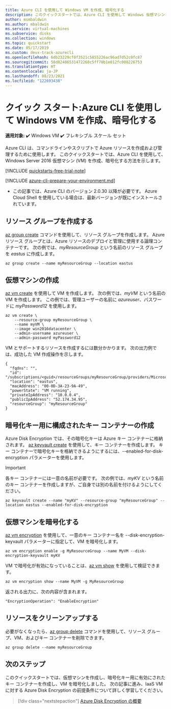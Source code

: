 ```yaml
---
title: Azure CLI を使用して Windows VM を作成、暗号化する
description: このクイックスタートでは、Azure CLI を使用して Windows 仮想マシンを作成して暗号化する方法について説明します
author: msmbaldwin
ms.author: mbaldwin
ms.service: virtual-machines
ms.subservice: disks
ms.collection: windows
ms.topic: quickstart
ms.date: 05/17/2019
ms.custom: devx-track-azurecli
ms.openlocfilehash: 6db23229cf0f3521c5855226ac96ad7d52c0fc87
ms.sourcegitcommit: 58d82486531472268c5ff70b1e012fc008226753
ms.translationtype: HT
ms.contentlocale: ja-JP
ms.lasthandoff: 08/23/2021
ms.locfileid: "122693438"
---
```

# <a name="quickstart-create-and-encrypt-a-windows-vm-with-the-azure-cli"></a>クイック スタート:Azure CLI を使用して Windows VM を作成、暗号化する

**適用対象:** :heavy_check_mark: Windows VM :heavy_check_mark: フレキシブル スケール セット 

Azure CLI は、コマンドラインやスクリプトで Azure リソースを作成および管理するために使用します。 このクイックスタートでは、Azure CLI を使用して、Windows Server 2016 仮想マシン (VM) を作成、暗号化する方法を示します。

[!INCLUDE [quickstarts-free-trial-note](../../../includes/quickstarts-free-trial-note.md)]

[!INCLUDE [azure-cli-prepare-your-environment.md](../../../includes/azure-cli-prepare-your-environment.md)]

- この記事では、Azure CLI のバージョン 2.0.30 以降が必要です。 Azure Cloud Shell を使用している場合は、最新バージョンが既にインストールされています。

## <a name="create-a-resource-group"></a>リソース グループを作成する

[az group create](/cli/azure/group#az_group_create) コマンドを使用して、リソース グループを作成します。 Azure リソース グループとは、Azure リソースのデプロイと管理に使用する論理コンテナーです。 次の例では、*myResourceGroup* という名前のリソース グループを *eastus* に作成します。

```azurecli-interactive
az group create --name myResourceGroup --location eastus
```

## <a name="create-a-virtual-machine"></a>仮想マシンの作成

[az vm create](/cli/azure/vm#az_vm_create) を使用して VM を作成します。 次の例では、*myVM* という名前の VM を作成します。 この例では、管理ユーザーの名前に *azureuser*、パスワードに *myPassword12* を使用します。

```azurecli-interactive
az vm create \
    --resource-group myResourceGroup \
    --name myVM \
    --image win2016datacenter \
    --admin-username azureuser \
    --admin-password myPassword12
```

VM とサポートするリソースを作成するには数分かかります。 次の出力例では、成功した VM 作成操作を示します。

```console
{
  "fqdns": "",
  "id": "/subscriptions/<guid>/resourceGroups/myResourceGroup/providers/Microsoft.Compute/virtualMachines/myVM",
  "location": "eastus",
  "macAddress": "00-0D-3A-23-9A-49",
  "powerState": "VM running",
  "privateIpAddress": "10.0.0.4",
  "publicIpAddress": "52.174.34.95",
  "resourceGroup": "myResourceGroup"
}
```

## <a name="create-a-key-vault-configured-for-encryption-keys"></a>暗号化キー用に構成されたキー コンテナーの作成

Azure Disk Encryption では、その暗号化キーは Azure キー コンテナーに格納されます。 [az keyvault create](/cli/azure/keyvault#az_keyvault_create) を使用して、キー コンテナーを作成します。 キー コンテナーで暗号化キーを格納できるようにするには、--enabled-for-disk-encryption パラメーターを使用します。
> [!Important]
> 各キー コンテナーには一意の名前が必要です。 次の例では、*myKV* という名前のキー コンテナーを作成しますが、ご自身では別の名前を付けるようにしてください。

```azurecli-interactive
az keyvault create --name "myKV" --resource-group "myResourceGroup" --location eastus --enabled-for-disk-encryption
```

## <a name="encrypt-the-virtual-machine"></a>仮想マシンを暗号化する

[az vm encryption](/cli/azure/vm/encryption) を使用して、一意のキー コンテナー名を --disk-encryption-keyvault パラメーターに指定して、VM を暗号化します。

```azurecli-interactive
az vm encryption enable -g MyResourceGroup --name MyVM --disk-encryption-keyvault myKV
```

VM で暗号化が有効になっていることは、[az vm show](/cli/azure/vm/encryption#az_vm_encryption_show) を使用して検証できます。

```azurecli-interactive
az vm encryption show --name MyVM -g MyResourceGroup
```

返される出力に、次の内容が含まれます。

```console
"EncryptionOperation": "EnableEncryption"
```

## <a name="clean-up-resources"></a>リソースをクリーンアップする

必要がなくなったら、[az group delete](/cli/azure/group) コマンドを使用して、リソース グループ、VM、およびキー コンテナーを削除できます。

```azurecli-interactive
az group delete --name myResourceGroup
```

## <a name="next-steps"></a>次のステップ

このクイックスタートでは、仮想マシンを作成し、暗号化キー用に有効にされたキー コンテナーを作成し、VM を暗号化しました。  次の記事に進み、IaaS VM に対する Azure Disk Encryption の前提条件について詳しく学習してください。

> [!div class="nextstepaction"]
> [Azure Disk Encryption の概要](disk-encryption-overview.md)
